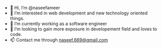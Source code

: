 - 👋 Hi, I’m @naseefameer
- 👀 I’m interested in web development and new technology oriented things.
- 🌱 I’m currently working as a software engineer
- 💞️ I’m looking to gain more exposure in developement field and loves to code.
- 📫 Contact me through naseef.669@gmail.com

<!---
naseefameer/naseefameer is a ✨ special ✨ repository because its `README.md` (this file) appears on your GitHub profile.
You can click the Preview link to take a look at your changes.
--->
